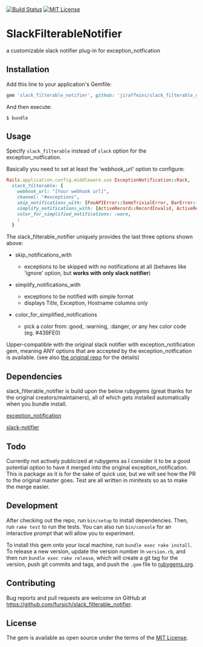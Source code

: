 [![Build Status](https://travis-ci.org/fursich/slack_filterable_notifier.svg?branch=master)](https://travis-ci.org/fursich/slack_filterable_notifier)
[![MIT License](http://img.shields.io/badge/license-MIT-blue.svg?style=flat)](LICENSE)

# SlackFilterableNotifier
a customizable slack notifier plug-in for exception_notfication

## Installation

Add this line to your application's Gemfile:

```ruby
gem 'slack_filterable_notifier', github: 'jiraffeinc/slack_filterable_notifier'
```

And then execute:

    $ bundle

## Usage

Specify `slack_filterable` instead of `slack` option for the exception_notfication.

Basically you need to set at least the 'webhook_url' option to configure:

```ruby
Rails.application.config.middleware.use ExceptionNotification::Rack,
  slack_filterable: {
    webhook_url: "[Your webhook url]",
    channel: "#exceptions",
    skip_notifications_with: [FooAPIError::SomeTrivialError, BarError::NotSoImportantException],
    simplify_notifications_with: [ActiveRecord::RecordInvalid, ActiveRecord::RecordNotUnique],
    color_for_simplified_notifications: :warn,
    :
  }
```

The slack_filterable_notifier uniquely provides the last three options shown above:

- skip_notifications_with
  - exceptions to be skipped with no notifications at all (behaves like 'ignore' option, but **works with only slack notifier**)

- simplify_notifications_with
  - exceptions to be notified with simple format
  - displays Title, Exception, Hostname columns only

- color_for_simplified_notifications
  - pick a color from :good, :warning, :danger, or any hex color code (eg. #439FE0)

Upper-compatible with the original slack notifier with exception_notification gem, meaning ANY options that are accepted by the exception_notfication is available.
(see also [the original repo](https://github.com/smartinez87/exception_notification#slack-notifier) for the details)

## Dependencies

slack_filterable_notifier is build upon the below rubygems (great thanks for the original creators/maintainers), all of which gets installed automatically when you bundle install.

[exception_notification](https://github.com/smartinez87/exception_notification)

[slack-notifier](https://github.com/stevenosloan/slack-notifier)

## Todo

Currently not actively publicized at rubygems as I consider it to be a good potential option to have it merged into the original exception_notification.
This is package as it is for the sake of quick use, but we will see how the PR to the original master goes.
Test are all written in minitests so as to make the merge easier.

## Development

After checking out the repo, run `bin/setup` to install dependencies. Then, run `rake test` to run the tests. You can also run `bin/console` for an interactive prompt that will allow you to experiment.

To install this gem onto your local machine, run `bundle exec rake install`. To release a new version, update the version number in `version.rb`, and then run `bundle exec rake release`, which will create a git tag for the version, push git commits and tags, and push the `.gem` file to [rubygems.org](https://rubygems.org).

## Contributing

Bug reports and pull requests are welcome on GitHub at https://github.com/fursich/slack_filterable_notifier.

## License

The gem is available as open source under the terms of the [MIT License](https://opensource.org/licenses/MIT).
